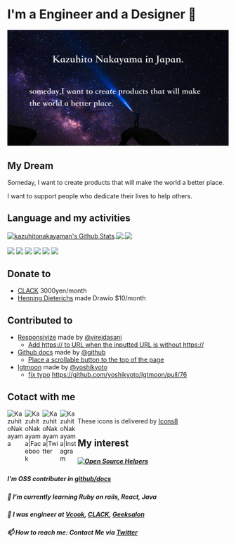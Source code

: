# I'm a Engineer and a Designer 🙋‍
<img src="./images/Github_profile_img.png">

## My Dream
Someday, I want to create products that will make the world a better place.

I want to support people who dedicate their lives to help others.

## Language and my activities
<a href="https://github.com/anuraghazra/github-readme-stats">
  <img align="center" alt="kazuhitonakayaman's Github Stats" src="https://github-readme-stats.vercel.app/api?username=kazuhitonakayama&show_icons=true&hide_border=true&count_private=true&include_all_commits=true&bg_color=30,e96443,904e95&title_color=fff&text_color=fff&icon_color=fff" />
</a>
<a href="https://github.com/anuraghazra/github-readme-stats">
  <img align="center" src="https://github-readme-stats.anuraghazra1.vercel.app/api/top-langs/?username=kazuhitonakayama&hide_border=true&layout=compact&bg_color=30,e96443,904e95&title_color=fff&text_color=fff&icon_color=fff"" />
</a>
<a href="https://github.com/anuraghazra/github-readme-stats">
  <img align="center" src="https://github-profile-trophy.vercel.app/?username=kazuhitonakayama&theme=monokai" />
</a>

<br>
<br>
<span><img width="30px" src="https://img.icons8.com/dusk/128/000000/html-5.png"/></span>
<span><img width="30px" src="https://img.icons8.com/dusk/64/000000/css3.png"/></span>
<span><img width="30px" src="https://img.icons8.com/dusk/64/000000/javascript.png"/></span>
<span><img width="30px" src="https://img.icons8.com/dusk/128/000000/wordpress.png"/></span>
<span><img width="30px" src="https://img.icons8.com/bubbles/100/000000/react.png"/></span>
<span><img width="30px" src="https://img.icons8.com/dusk/128/000000/java-coffee-cup-logo.png"/></span>

## Donate to
- [CLACK](https://clack.ne.jp/) 3000yen/month
- [Henning Dieterichs](https://github.com/hediet) made Drawio $10/month                                                                  

## Contributed to 

- [Responsivize](https://github.com/virejdasani/Responsivize) made by [@virejdasani](https://github.com/virejdasani)  
  - [Add https:// to URL when the inputted URL is without https://](https://github.com/virejdasani/Responsivize/pull/9)
- [Github docs](https://github.com/github/docs) made by [@github](https://github.com/github)
  - [Place a scrollable button to the top of the page](https://github.com/github/docs/pull/2243)
- [lgtmoon](https://github.com/yoshikyoto/lgtmoon) made by [@yoshikyoto](https://github.com/yoshikyoto)
  - [fix typo](https://github.com/yoshikyoto/lgtmoon/pull/76)
https://github.com/yoshikyoto/lgtmoon/pull/76
                                                                              
## Cotact with me

<a href="https://k-creative.tech"><img align="left" alt="KazuhitoNakayama" width="40px" src="https://img.icons8.com/clouds/100/000000/globe.png" /></a>
<a href="https://www.facebook.com/profile.php?id=100017914184991"><img align="left" alt="KazuhitoNakayama|Facebook" width="40px" src="https://img.icons8.com/clouds/100/000000/facebook-new.png" /></a>
<a href="https://twitter.com/facultyoflaw11"><img align="left" alt="KazuhitoNakayama|Twitter" width="40px" src="https://img.icons8.com/clouds/100/000000/twitter.png" /></a>
<a href="https://www.instagram.com/kazuhito_nakayama/"><img align="left" alt="KazuhitoNakayama|Instagram" width="40px" src="https://img.icons8.com/clouds/100/000000/instagram-new.png" /></a>
<br>
These icons is delivered by [Icons8](https://icons8.com/)

## My interest

##### [![Open Source Helpers](https://www.codetriage.com/rails/rails/badges/users.svg)](https://www.codetriage.com/rails/rails)
##### I'm OSS contributer in [github/docs](https://github.com/github/docs/)
##### 🌱 I’m currently learning Ruby on rails, React, Java
#####  👯 I was engineer at [Vcook](https://vcook.jp/), [CLACK](https://clack.ne.jp/), [Geeksalon](https://geek-salon.com/)
#####  📫 How to reach me: Contact Me via [Twitter](https://twitter.com/candle_hub)
